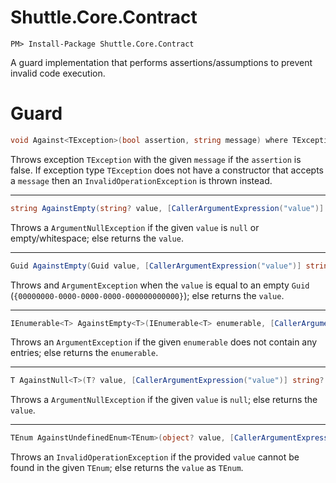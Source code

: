 # Shuttle.Core.Contract

```
PM> Install-Package Shuttle.Core.Contract
```


A guard implementation that performs assertions/assumptions to prevent invalid code execution.

# Guard

```c#
void Against<TException>(bool assertion, string message) where TException : Exception
```

Throws exception `TException` with the given `message` if the `assertion` is false.  If exception type `TException` does not have a constructor that accepts a `message` then an `InvalidOperationException` is thrown instead.

---

```c#
string AgainstEmpty(string? value, [CallerArgumentExpression("value")] string? name = null)
```

Throws a `ArgumentNullException` if the given `value` is `null` or empty/whitespace; else returns the `value`.

---

```c#
Guid AgainstEmpty(Guid value, [CallerArgumentExpression("value")] string? name = null)
```

Throws and `ArgumentException` when the `value` is equal to an empty `Guid` (`{00000000-0000-0000-0000-000000000000}`); else returns the `value`.

---

```c#
IEnumerable<T> AgainstEmpty<T>(IEnumerable<T> enumerable, [CallerArgumentExpression("enumerable")] string? name = null)
```

Throws an `ArgumentException` if the given `enumerable` does not contain any entries; else returns the `enumerable`.

---

```c#
T AgainstNull<T>(T? value, [CallerArgumentExpression("value")] string? name = null)
```

Throws a `ArgumentNullException` if the given `value` is `null`; else returns the `value`.

---

```c#
TEnum AgainstUndefinedEnum<TEnum>(object? value, [CallerArgumentExpression("value")] string? name = null)
```

Throws an `InvalidOperationException` if the provided `value` cannot be found in the given `TEnum`; else returns the `value` as `TEnum`.

